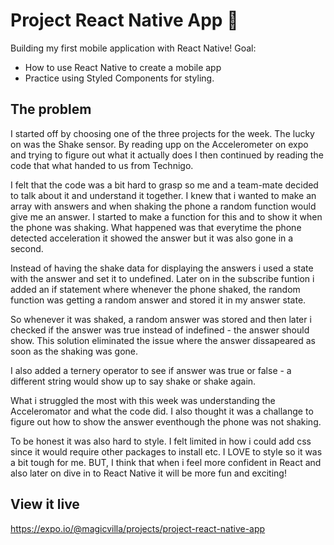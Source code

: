 # Project React Native App 📱

Building my first mobile application with React Native!
Goal:
- How to use React Native to create a mobile app
- Practice using Styled Components for styling.

## The problem

I started off by choosing one of the three projects for the week. The lucky on was the Shake sensor.
By reading upp on the Accelerometer on expo and trying to figure out what it actually does I then continued by reading the code that what handed to us from Technigo. 

I felt that the code was a bit hard to grasp so me and a team-mate decided to talk about it and understand it together. 
I knew that i wanted to make an array with answers and when shaking the phone a random function would give me an answer.
I started to make a function for this and to show it when the phone was shaking. What happened was that everytime the phone detected acceleration it showed the answer but it was also gone in a second. 

Instead of having the shake data for displaying the answers i used a state with the answer and set it to undefined. 
Later on in the subscribe funtion i added an if statement where whenever the phone shaked, the random function was getting a random answer and stored it in my answer state. 

So whenever it was shaked, a random answer was stored and then later i checked if the answer was true instead of indefined - the answer should show. This solution eliminated the issue where the answer dissapeared as soon as the shaking was gone. 

I also added a ternery operator to see if answer was true or false - a different string would show up to say shake or shake again. 

What i struggled the most with this week was understanding the Acceleromator and what the code did. I also thought it was a challange to figure out how to show the answer eventhough the phone was not shaking. 

To be honest it was also hard to style. I felt limited in how i could add css since it would require other packages to install etc. I LOVE to style so it was a bit tough for me. BUT, I think that when i feel more confident in React and also later on dive in to React Native it will be more fun and exciting! 


## View it live

https://expo.io/@magicvilla/projects/project-react-native-app
